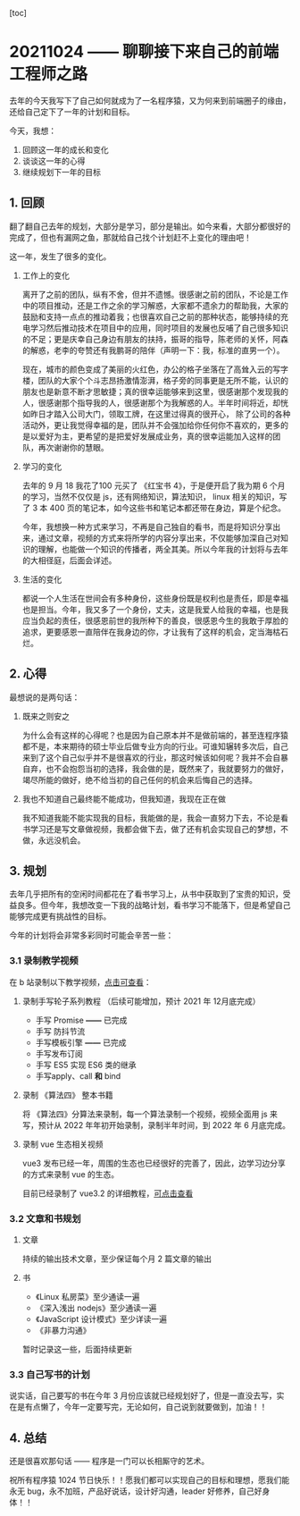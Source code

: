 [toc]

# 20211024 —— 聊聊接下来自己的前端工程师之路

去年的今天我写下了自己如何就成为了一名程序猿，又为何来到前端圈子的缘由，还给自己定下了一年的计划和目标。

今天，我想：

1. 回顾这一年的成长和变化
2. 谈谈这一年的心得
3. 继续规划下一年的目标

## 1. 回顾

翻了翻自己去年的规划，大部分是学习，部分是输出。如今来看，大部分都很好的完成了，但也有漏网之鱼，那就给自己找个计划赶不上变化的理由吧！

这一年，发生了很多的变化。

1. 工作上的变化

   离开了之前的团队，纵有不舍，但并不遗憾。很感谢之前的团队，不论是工作中的项目推动，还是工作之余的学习解惑，大家都不遗余力的帮助我，大家的鼓励和支持一点点的推动着我；也很喜欢自己之前的那种状态，能够持续的充电学习然后推动技术在项目中的应用，同时项目的发展也反哺了自己很多知识的不足；更是庆幸自己身边有朋友的扶持，振哥的指导，陈老师的关怀，阿森的解惑，老李的夸赞还有我鹏哥的陪伴（声明一下：我，标准的直男一个）。

   现在，城市的颜色变成了美丽的火红色，办公的格子坐落在了高耸入云的写字楼，团队的大家个个斗志昂扬激情澎湃，格子旁的同事更是无所不能，认识的朋友也是新意不断才思敏捷；真的很幸运能够来到这里，很感谢那个发现我的人，很感谢那个指导我的人，很感谢那个为我解惑的人。半年时间将近，却恍如昨日才踏入公司大门，领取工牌，在这里过得真的很开心， 除了公司的各种活动外，更让我觉得幸福的是，团队并不会强加给你任何你不喜欢的，更多的是以爱好为主，更希望的是把爱好发展成业务，真的很幸运能加入这样的团队，再次谢谢你的慧眼。

2. 学习的变化

   去年的 9 月 18 我花了100 元买了 《红宝书 4》，于是便开启了我为期 6 个月的学习，当然不仅仅是 js，还有网络知识，算法知识， linux 相关的知识，写了 3 本 400 页的笔记本，如今这些书和笔记本都还带在身边，算是个纪念。

   今年，我想换一种方式来学习，不再是自己独自的看书，而是将知识分享出来，通过文章，视频的方式来将所学的内容分享出来，不仅能够加深自己对知识的理解，也能做一个知识的传播者，两全其美。所以今年我的计划将与去年的大相径庭，后面会详述。

3. 生活的变化

   都说一个人生活在世间会有多种身份，这些身份既是权利也是责任，即是幸福也是担当。今年，我又多了一个身份，丈夫，这是我爱人给我的幸福，也是我应当负起的责任，很感恩前世的我所种下的善良，很感恩今生的我敢于厚脸的追求，更要感恩一直陪伴在我身边的你，才让我有了这样的机会，定当海枯石烂。

## 2. 心得

最想说的是两句话：

1. 既来之则安之

   为什么会有这样的心得呢？也是因为自己原本并不是做前端的，甚至连程序猿都不是，本来期待的硕士毕业后做专业方向的行业。可谁知辗转多次后，自己来到了这个自己似乎并不是很喜欢的行业，那这时候该如何呢？我并不会自暴自弃，也不会抱怨当初的选择，我会做的是，既然来了，我就要努力的做好，竭尽所能的做好，绝不给当初的自己任何的机会来后悔自己的选择。

2. 我也不知道自己最终能不能成功，但我知道，我现在正在做

   我不知道我能不能实现我的目标，我能做的是，我会一直努力下去，不论是看书学习还是写文章做视频，我都会做下去，做了还有机会实现自己的梦想，不做，永远没机会。



## 3. 规划

去年几乎把所有的空闲时间都花在了看书学习上，从书中获取到了宝贵的知识，受益良多。但今年，我想改变一下我的战略计划，看书学习不能落下，但是希望自己能够完成更有挑战性的目标。

今年的计划将会非常多彩同时可能会辛苦一些：

### 3.1 录制教学视频

在 b 站录制以下教学视频，[点击可查看](https://space.bilibili.com/1886509243)：

1. 录制手写轮子系列教程 （后续可能增加，预计 2021 年 12月底完成）
   - 手写 Promise **——** 已完成
   - 手写 防抖节流
   - 手写模板引擎 **——** 已完成
   - 手写发布订阅
   - 手写 ES5 实现 ES6 类的继承
   - 手写apply、call **和** bind

2. 录制 《算法四》 整本书籍

   将 《算法四》分算法来录制，每一个算法录制一个视频，视频全面用 js 来写，预计从 2022 年年初开始录制，录制半年时间，到 2022 年 6 月底完成。

3. 录制 vue 生态相关视频

   vue3 发布已经一年，周围的生态也已经很好的完善了，因此，边学习边分享的方式来录制 vue 的生态。

   目前已经录制了 vue3.2 的详细教程，[可点击查看](https://space.bilibili.com/1886509243)

### 3.2 文章和书规划

1. 文章

   持续的输出技术文章，至少保证每个月 2 篇文章的输出

2. 书

   - 《Linux 私房菜》至少通读一遍
   - 《深入浅出 nodejs》至少通读一遍
   - 《JavaScript 设计模式》至少详读一遍
   - 《非暴力沟通》

   暂时记录这一些，后面持续更新

### 3.3 自己写书的计划

说实话，自己要写的书在今年 3 月份应该就已经规划好了，但是一直没去写，实在是有点懒了，今年一定要写完，无论如何，自己说到就要做到，加油！！

## 4. 总结

还是很喜欢那句话 —— 程序是一门可以长相厮守的艺术。

祝所有程序猿 1024 节日快乐！！愿我们都可以实现自己的目标和理想，愿我们能永无 bug，永不加班，产品好说话，设计好沟通，leader 好修养，自己好身体！！























